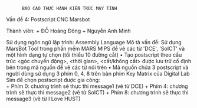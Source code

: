           BÁO CÁO THỰC HÀNH KIẾN TRÚC MÁY TÍNH
Vấn đề 4: Postscript CNC Marsbot

Thành viên: + ĐỖ Hoàng Đông
            + Nguyễn Anh Minh
            
Sử dụng ngôn ngữ lập trình: Assembly Language
Mô tả vấn đề:
Sử dụng MarsBot Tool trong phần mềm MARS MIPS để vẽ các từ   'DCE', 'SoICT' và một hình dạng tự chọn (tối thiểu 10 đường cắt) 
• Tạo postscript theo cấu trúc <góc chuyển động>, <thời gian>, <cắt/không cắt> được lưu trữ cố định bên trong mã nguồn để vẽ các từ nói trên 
• Mã nguồn chứa 3 postscript và người dùng sử dụng 3 phím 0, 4, 8 trên bàn phím Key Matrix của Digital Lab Sim để chọn postscript được gia công:  
    + Phím 0: chương trình sẽ thực thi message1 (vẽ từ DCE) 
    + Phím 4: chương trình sẽ thực thi message2 (vẽ từ SoICT) 
    + Phím 8: chương trình sẽ thực thi message3 (vẽ từ I Love HUST)
